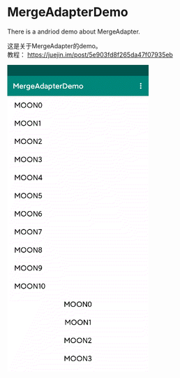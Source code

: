 # MergeAdapterDemo

There is a andriod demo about MergeAdapter.

这是关于MergeAdapter的demo。  
教程： https://juejin.im/post/5e903fd8f265da47f07935eb  

![](https://github.com/HyejeanMOON/MergeAdapterDemo/blob/master/Video_20200410_063552_174.gif)
